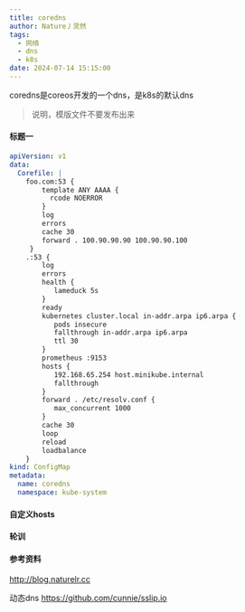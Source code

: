 ```yaml
---
title: coredns
author: Nature丿灵然
tags:
  - 网络
  - dns
  - k8s
date: 2024-07-14 15:15:00
---
```

coredns是coreos开发的一个dns，是k8s的默认dns

<!--more-->

> 说明，模版文件不要发布出来

#### 标题一

```yaml
apiVersion: v1
data:
  Corefile: |
    foo.com:53 {
        template ANY AAAA {
          rcode NOERROR
        }
        log
        errors
        cache 30
        forward . 100.90.90.90 100.90.90.100
     }
    .:53 {
        log
        errors
        health {
           lameduck 5s
        }
        ready
        kubernetes cluster.local in-addr.arpa ip6.arpa {
           pods insecure
           fallthrough in-addr.arpa ip6.arpa
           ttl 30
        }
        prometheus :9153
        hosts {
           192.168.65.254 host.minikube.internal
           fallthrough
        }
        forward . /etc/resolv.conf {
           max_concurrent 1000
        }
        cache 30
        loop
        reload
        loadbalance
    }
kind: ConfigMap
metadata:
  name: coredns
  namespace: kube-system
```

#### 自定义hosts

#### 轮训

#### 参考资料

<http://blog.naturelr.cc>

动态dns <https://github.com/cunnie/sslip.io>
